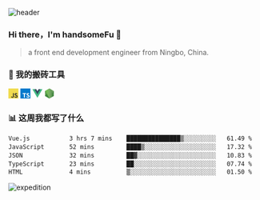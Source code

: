 ![header](https://raw.githubusercontent.com/fzq1998/fzq1998/master/header.png)

### Hi there，I'm handsomeFu 👋

> a front end development engineer from Ningbo, China.

### 🔧 我的搬砖工具
<code><img height="20" src="https://raw.githubusercontent.com/github/explore/80688e429a7d4ef2fca1e82350fe8e3517d3494d/topics/javascript/javascript.png" alt="javascript"></code>
<code><img height="20" src="https://raw.githubusercontent.com/github/explore/80688e429a7d4ef2fca1e82350fe8e3517d3494d/topics/typescript/typescript.png" alt="typescript"></code>
<code><img height="20" src="https://raw.githubusercontent.com/github/explore/80688e429a7d4ef2fca1e82350fe8e3517d3494d/topics/vue/vue.png" alt="vue"></code>
<code><img height="20" src="https://raw.githubusercontent.com/github/explore/80688e429a7d4ef2fca1e82350fe8e3517d3494d/topics/nodejs/nodejs.png" alt="nodejs"></code>



### 📊 这周我都写了什么
<!--START_SECTION:waka-->

```txt
Vue.js           3 hrs 7 mins    ███████████████▒░░░░░░░░░   61.49 %
JavaScript       52 mins         ████▒░░░░░░░░░░░░░░░░░░░░   17.32 %
JSON             32 mins         ██▓░░░░░░░░░░░░░░░░░░░░░░   10.83 %
TypeScript       23 mins         ██░░░░░░░░░░░░░░░░░░░░░░░   07.74 %
HTML             4 mins          ▒░░░░░░░░░░░░░░░░░░░░░░░░   01.50 %
```

<!--END_SECTION:waka-->


![expedition](https://raw.githubusercontent.com/fzq1998/fzq1998/master/expedition.gif)

